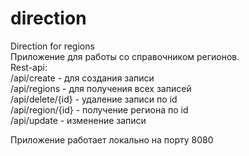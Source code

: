 # direction
Direction for regions  
Приложение для работы со справочником регионов.  
Rest-api:   
/api/create - для создания записи  
/api/regions - для получения всех записей  
/api/delete/{id} - удаление записи по id  
/api/region/{id} - получение региона по id  
/api/update - изменение записи  

Приложение работает локально на порту 8080  
